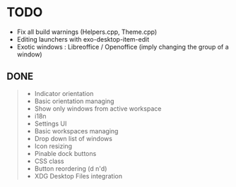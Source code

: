 # TODO

+ Fix all build warnings (Helpers.cpp, Theme.cpp)
+ Editing launchers with exo-desktop-item-edit
+ Exotic windows : Libreoffice / Openoffice (imply changing the group of a window)

## DONE

> + Indicator orientation
> + Basic orientation managing
> + Show only windows from active workspace
> + i18n
> + Settings UI
> + Basic workspaces managing
> + Drop down list of windows
> + Icon resizing
> + Pinable dock buttons
> + CSS class
> + Button reordering (d n'd)
> + XDG Desktop Files integration
